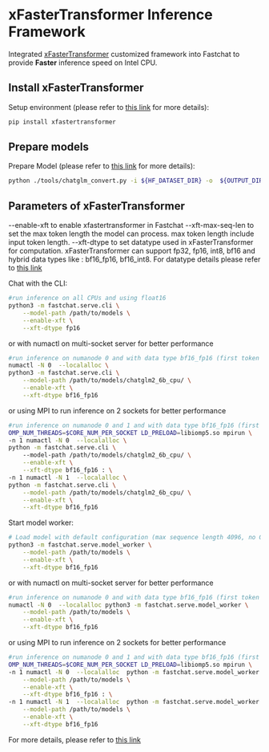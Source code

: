 # xFasterTransformer Inference Framework

Integrated [xFasterTransformer](https://github.com/intel/xFasterTransformer) customized framework into Fastchat to provide **Faster** inference speed on Intel CPU.

## Install xFasterTransformer

Setup environment (please refer to [this link](https://github.com/intel/xFasterTransformer#installation) for more details):

```bash
pip install xfastertransformer
```

## Prepare models

Prepare Model (please refer to [this link](https://github.com/intel/xFasterTransformer#prepare-model) for more details):
```bash
python ./tools/chatglm_convert.py -i ${HF_DATASET_DIR} -o  ${OUTPUT_DIR}
```

## Parameters of xFasterTransformer
--enable-xft to enable xfastertransformer in Fastchat
--xft-max-seq-len to set the max token length the model can process. max token length include input token length.
--xft-dtype to set datatype used in xFasterTransformer for computation. xFasterTransformer can support fp32, fp16, int8, bf16 and hybrid data types like : bf16_fp16, bf16_int8. For datatype details please refer to [this link](https://github.com/intel/xFasterTransformer/wiki/Data-Type-Support-Platform)
    

Chat with the CLI:
```bash
#run inference on all CPUs and using float16
python3 -m fastchat.serve.cli \
    --model-path /path/to/models \
    --enable-xft \
    --xft-dtype fp16
```
or with numactl on multi-socket server for better performance
```bash
#run inference on numanode 0 and with data type bf16_fp16 (first token uses bfloat16, and rest tokens use float16)
numactl -N 0  --localalloc \
python3 -m fastchat.serve.cli \
    --model-path /path/to/models/chatglm2_6b_cpu/ \
    --enable-xft \
    --xft-dtype bf16_fp16
```
or using MPI to run inference on 2 sockets for better performance
```bash
#run inference on numanode 0 and 1 and with data type bf16_fp16 (first token uses bfloat16, and rest tokens use float16)
OMP_NUM_THREADS=$CORE_NUM_PER_SOCKET LD_PRELOAD=libiomp5.so mpirun \
-n 1 numactl -N 0  --localalloc \
python -m fastchat.serve.cli \ 
    --model-path /path/to/models/chatglm2_6b_cpu/ \
    --enable-xft \
    --xft-dtype bf16_fp16 : \
-n 1 numactl -N 1  --localalloc \
python -m fastchat.serve.cli \
    --model-path /path/to/models/chatglm2_6b_cpu/ \
    --enable-xft \
    --xft-dtype bf16_fp16
```


Start model worker:
```bash
# Load model with default configuration (max sequence length 4096, no GPU split setting).
python3 -m fastchat.serve.model_worker \
    --model-path /path/to/models \
    --enable-xft \
    --xft-dtype bf16_fp16 
```
or with numactl on multi-socket server for better performance
```bash
#run inference on numanode 0 and with data type bf16_fp16 (first token uses bfloat16, and rest tokens use float16)
numactl -N 0  --localalloc python3 -m fastchat.serve.model_worker \
    --model-path /path/to/models \
    --enable-xft \
    --xft-dtype bf16_fp16 
```
or using MPI to run inference on 2 sockets for better performance
```bash
#run inference on numanode 0 and 1 and with data type bf16_fp16 (first token uses bfloat16, and rest tokens use float16)
OMP_NUM_THREADS=$CORE_NUM_PER_SOCKET LD_PRELOAD=libiomp5.so mpirun \
-n 1 numactl -N 0  --localalloc  python -m fastchat.serve.model_worker \
    --model-path /path/to/models \
    --enable-xft \
    --xft-dtype bf16_fp16 : \
-n 1 numactl -N 1  --localalloc  python -m fastchat.serve.model_worker \
    --model-path /path/to/models \
    --enable-xft \
    --xft-dtype bf16_fp16 
```

For more details, please refer to [this link](https://github.com/intel/xFasterTransformer#how-to-run) 

